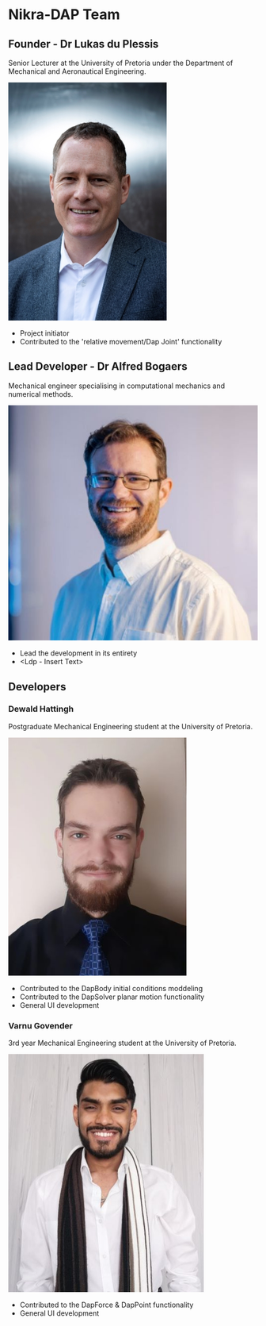 # Nikra-DAP Team 

## Founder - Dr Lukas du Plessis 

Senior Lecturer at the University of Pretoria under the Department of Mechanical and Aeronautical Engineering.

![Opening the WorkBench](./Team/Ldp.jpg)

 - Project initiator
 - Contributed to the 'relative movement/Dap Joint' functionality

## Lead Developer - Dr Alfred Bogaers 

Mechanical engineer specialising in computational mechanics and numerical methods.

![Opening the WorkBench](./Team/AB_1.jpg)

 - Lead the development in its entirety
 - <Ldp - Insert Text>

## Developers 

### Dewald Hattingh 

Postgraduate Mechanical Engineering student at the University of Pretoria. 

![Opening the WorkBench](./Team/DH.jpg)

- Contributed to the DapBody initial conditions moddeling
- Contributed to the DapSolver planar motion functionality 
- General UI development 

### Varnu Govender 

3rd year Mechanical Engineering student at the University of Pretoria. 

![Opening the WorkBench](./Team/VG.jpg)

- Contributed to the DapForce & DapPoint functionality 
- General UI development 

